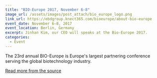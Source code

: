 ```yaml
---
title: "BIO-Europe 2017, November 6-8"
image_url: /assets/images/post_attach/bio_europe_logo.png
link_url: https://ebdgroup.knect365.com/bioeurope/about-bio-europe
event_date: November 6–8, 2017
event_location: Berlin, Germany
excerpt: Jinhan Kim, our CEO will speaks at the Bio-Europe 2017.
categories:
  - Event
---
```


The 23rd annual BIO-Europe is Europe's largest partnering conference serving the global biotechnology industry. 


[Read more from the source](https://ebdgroup.knect365.com/bioeurope/about-bio-europe)
